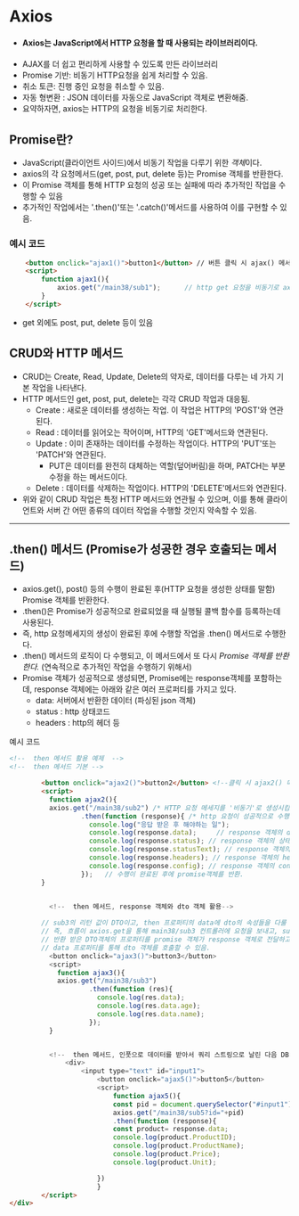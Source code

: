 # Axios
* #### Axios는 JavaScript에서 HTTP 요청을 할 때 사용되는 라이브러리이다.
* AJAX를 더 쉽고 편리하게 사용할 수 있도록 만든 라이브러리
* Promise 기반: 비동기 HTTP요청을 쉽게 처리할 수 있음.
* 취소 토큰: 진행 중인 요청을 취소할 수 있음.
* 자동 형변환 : JSON 데이터를 자동으로 JavaScript 객체로 변환해줌.
* 요약하자면, axios는 HTTP의 요청을 비동기로 처리한다.


## Promise란?
* JavaScript(클라이언트 사이드)에서 비동기 작업을 다루기 위한 *객체*이다.
* axios의 각 요청메서드(get, post, put, delete 등)는 Promise 객체를 반환한다.
* 이 Promise 객체를 통해 HTTP 요청의 성공 또는 실패에 따라 추가적인 작업을 수행할 수 있음
* 추가적인 작업에서는 '.then()'또는 '.catch()'메서드를 사용하여 이를 구현할 수 있음. 

### 예시 코드
```html
    <button onclick="ajax1()">button1</button> // 버튼 클릭 시 ajax() 메서드 실행
    <script>
        function ajax1(){
            axios.get("/main38/sub1");      // http get 요청을 비동기로 axios에서 발생시킴
        }
    </script>
```
* get 외에도 post, put, delete 등이 있음

## CRUD와 HTTP 메서드
* CRUD는 Create, Read, Update, Delete의 약자로, 데이터를 다루는 네 가지 기본 작업을 나타낸다.
* HTTP 메서드인 get, post, put, delete는 각각 CRUD 작업과 대응됨.
    * Create : 새로운 데이터를 생성하는 작업. 이 작업은 HTTP의 'POST'와 연관된다.
    * Read : 데이터를 읽어오는 작어이며, HTTP의 'GET'메서드와 연관된다.
    * Update : 이미 존재하는 데이터를 수정하는 작업이다. HTTP의 'PUT'또는 'PATCH'와 연관된다.
      * PUT은 데이터를 완전히 대체하는 역할(덮어버림)을 하며, PATCH는 부분 수정을 하는 메서드이다.
    * Delete : 데이터를 삭제하는 작업이다. HTTP의 'DELETE'메서드와 연관된다.
* 위와 같이 CRUD 작업은 특정 HTTP 메서드와 연관될 수 있으며, 이를 통해 클라이언트와 서버 간 어떤 종류의 데이터 작업을 수행할 것인지 약속할 수 있음. 

-----------------------------------------------------------------------------------------

## .then() 메서드 (Promise가 성공한 경우 호출되는 메서드)
* axios.get(), post() 등의 수행이 완료된 후(HTTP 요청을 생성한 상태를 말함) Promise 객체를 반환한다.
* .then()은 Promise가 성공적으로 완료되었을 때 실행될 콜백 함수를 등록하는데 사용된다.
* 즉, http 요청메세지의 생성이 완료된 후에 수행할 작업을 .then() 메서드로 수행한다.
* .then() 메서드의 로직이 다 수행되고, 이 메서드에서 또 다시 *Promise 객체를 반환한다.* (연속적으로 추가적인 작업을 수행하기 위해서)
* Promise 객체가 성공적으로 생성되면, Promise에는 response객체를 포함하는데, response 객체에는 아래와 같은 여러 프로퍼티를 가지고 있다.
  * data: 서버에서 반환한 데이터 (파싱된 json 객체)
  * status : http 상태코드 
  * headers : http의 헤더 등 

예시 코드
```html
<!--  then 메서드 활용 예제  -->
<!--  then 메서드 기본 -->

        <button onclick="ajax2()">button2</button> <!--클릭 시 ajax2() 메서드 실행-->
        <script>
          function ajax2(){
          axios.get("/main38/sub2") /* HTTP 요청 메세지를 '비동기'로 생성시킴 */
                  .then(function (response){ /* http 요청이 성공적으로 수행되면, promise 객체에 의해 .then에 response 객체를 전달  */
                    console.log("응답 받은 후 해야하는 일");
                    console.log(response.data);     // response 객체의 data 프로퍼티
                    console.log(response.status); // response 객체의 상태코드 프로퍼티
                    console.log(response.statusText); // response 객체의 상태코드 텍스트 프로퍼티
                    console.log(response.headers); // response 객체의 headers 프로퍼티
                    console.log(response.config); // response 객체의 config 프로퍼티
                  });   // 수행이 완료된 후에 promise객체를 반환.
        }


          <!--  then 메서드, response 객체와 dto 객체 활용-->
          
        // sub3의 리턴 값이 DTO이고, then 프로퍼티의 data에 dto의 속성들을 다룰 수 있음.
        // 즉, 흐름이 axios.get을 통해 main38/sub3 컨트롤러에 요청을 보내고, sub3의 컨트롤러에서 DTO 객체를 응답값으로 반환
        // 반환 받은 DTO객체의 프로퍼티를 promise 객체가 response 객체로 전달하고, 이 객체의 프로퍼티인 data에 dto 객체를 담음
        // data 프로퍼티를 통해 dto 객체를 호출할 수 있음.  
          <button onclick="ajax3()">button3</button>
          <script>
            function ajax3(){
            axios.get("/main38/sub3")
                    .then(function (res){
                      console.log(res.data);
                      console.log(res.data.age);    
                      console.log(res.data.name);
                    });
          }


          <!--  then 메서드, 인풋으로 데이터를 받아서 쿼리 스트링으로 날린 다음 DB 작업하기 -->
              <div>
                  <input type="text" id="input1">
                      <button onclick="ajax5()">button5</button>
                      <script>
                          function ajax5(){
                          const pid = document.querySelector("#input1").value;
                          axios.get("/main38/sub5?id="+pid)
                          .then(function (response){
                          const product= response.data;
                          console.log(product.ProductID);
                          console.log(product.ProductName);
                          console.log(product.Price);
                          console.log(product.Unit);

                      })
                      }
        </script>
</div>


```

